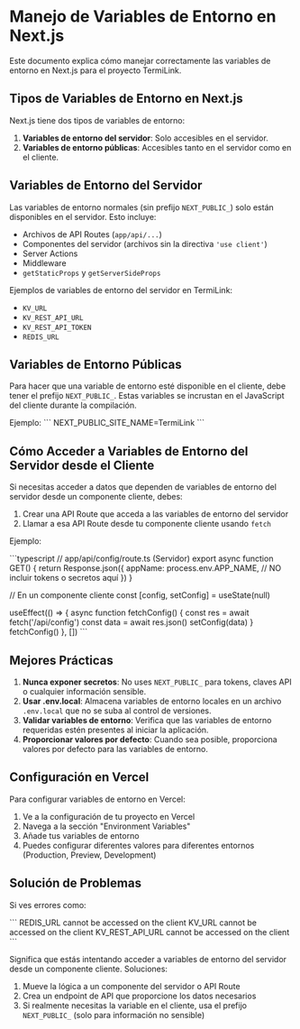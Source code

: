 # Manejo de Variables de Entorno en Next.js

Este documento explica cómo manejar correctamente las variables de entorno en Next.js para el proyecto TermiLink.

## Tipos de Variables de Entorno en Next.js

Next.js tiene dos tipos de variables de entorno:

1. **Variables de entorno del servidor**: Solo accesibles en el servidor.
2. **Variables de entorno públicas**: Accesibles tanto en el servidor como en el cliente.

## Variables de Entorno del Servidor

Las variables de entorno normales (sin prefijo `NEXT_PUBLIC_`) solo están disponibles en el servidor. Esto incluye:

- Archivos de API Routes (`app/api/...`)
- Componentes del servidor (archivos sin la directiva `'use client'`)
- Server Actions
- Middleware
- `getStaticProps` y `getServerSideProps`

Ejemplos de variables de entorno del servidor en TermiLink:
- `KV_URL`
- `KV_REST_API_URL`
- `KV_REST_API_TOKEN`
- `REDIS_URL`

## Variables de Entorno Públicas

Para hacer que una variable de entorno esté disponible en el cliente, debe tener el prefijo `NEXT_PUBLIC_`. Estas variables se incrustan en el JavaScript del cliente durante la compilación.

Ejemplo:
\`\`\`
NEXT_PUBLIC_SITE_NAME=TermiLink
\`\`\`

## Cómo Acceder a Variables de Entorno del Servidor desde el Cliente

Si necesitas acceder a datos que dependen de variables de entorno del servidor desde un componente cliente, debes:

1. Crear una API Route que acceda a las variables de entorno del servidor
2. Llamar a esa API Route desde tu componente cliente usando `fetch`

Ejemplo:

\`\`\`typescript
// app/api/config/route.ts (Servidor)
export async function GET() {
  return Response.json({
    appName: process.env.APP_NAME,
    // NO incluir tokens o secretos aquí
  })
}

// En un componente cliente
const [config, setConfig] = useState(null)

useEffect(() => {
  async function fetchConfig() {
    const res = await fetch('/api/config')
    const data = await res.json()
    setConfig(data)
  }
  fetchConfig()
}, [])
\`\`\`

## Mejores Prácticas

1. **Nunca exponer secretos**: No uses `NEXT_PUBLIC_` para tokens, claves API o cualquier información sensible.
2. **Usar .env.local**: Almacena variables de entorno locales en un archivo `.env.local` que no se suba al control de versiones.
3. **Validar variables de entorno**: Verifica que las variables de entorno requeridas estén presentes al iniciar la aplicación.
4. **Proporcionar valores por defecto**: Cuando sea posible, proporciona valores por defecto para las variables de entorno.

## Configuración en Vercel

Para configurar variables de entorno en Vercel:

1. Ve a la configuración de tu proyecto en Vercel
2. Navega a la sección "Environment Variables"
3. Añade tus variables de entorno
4. Puedes configurar diferentes valores para diferentes entornos (Production, Preview, Development)

## Solución de Problemas

Si ves errores como:

\`\`\`
REDIS_URL cannot be accessed on the client
KV_URL cannot be accessed on the client
KV_REST_API_URL cannot be accessed on the client
\`\`\`

Significa que estás intentando acceder a variables de entorno del servidor desde un componente cliente. Soluciones:

1. Mueve la lógica a un componente del servidor o API Route
2. Crea un endpoint de API que proporcione los datos necesarios
3. Si realmente necesitas la variable en el cliente, usa el prefijo `NEXT_PUBLIC_` (solo para información no sensible)
